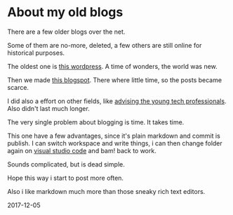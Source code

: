 # About my old blogs

There are a few older blogs over the net.

Some of them are no-more, deleted, a few others are still online for historical purposes.

The oldest one is [this wordpress](https://sombriks.wordpress.com/). A time of wonders, the world was new.

Then we made [this blogspot](https://sombriks.blogspot.com.br/). There where little time, so the posts became scarce.

I did also a effort on other fields, like [advising the young tech professionals](https://guiadoprofissionaldasgalaxias.blogspot.com.br/). Also didn't last much longer.

The very single problem about blogging is time. It takes time.

This one have a few advantages, since it's plain markdown and commit is publish. I can switch workspace and write things, i can then change folder again on [visual studio code](https://code.visualstudio.com/) and bam! back to work.

Sounds complicated, but is dead simple.

Hope this way i start to post more often.

Also i like markdown much more than those sneaky rich text editors.

2017-12-05
